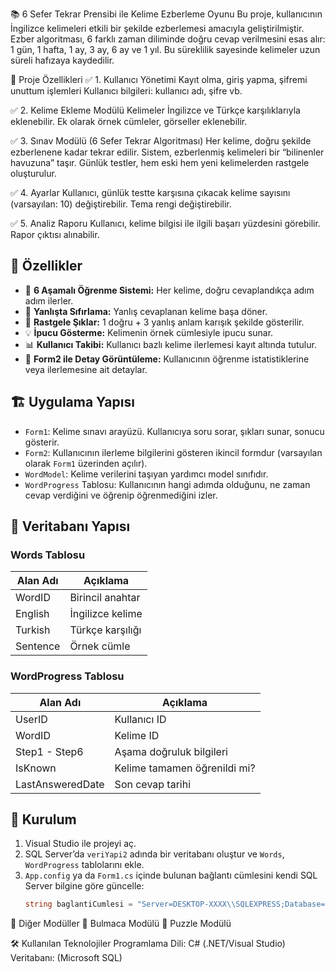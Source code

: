 📚 6 Sefer Tekrar Prensibi ile Kelime Ezberleme Oyunu
Bu proje, kullanıcının İngilizce kelimeleri etkili bir şekilde ezberlemesi amacıyla geliştirilmiştir. Ezber algoritması,
6 farklı zaman diliminde doğru cevap verilmesini esas alır: 1 gün, 1 hafta, 1 ay, 3 ay, 6 ay ve 1 yıl. Bu süreklilik sayesinde kelimeler uzun süreli hafızaya kaydedilir.


🔧 Proje Özellikleri
✅ 1. Kullanıcı Yönetimi
Kayıt olma, giriş yapma, şifremi unuttum işlemleri
Kullanıcı bilgileri: kullanıcı adı, şifre vb.


✅ 2. Kelime Ekleme Modülü
Kelimeler İngilizce ve Türkçe karşılıklarıyla eklenebilir.
Ek olarak örnek cümleler, görseller eklenebilir.


✅ 3. Sınav Modülü (6 Sefer Tekrar Algoritması)
Her kelime, doğru şekilde ezberlenene kadar tekrar edilir.
Sistem, ezberlenmiş kelimeleri bir “bilinenler havuzuna” taşır.
Günlük testler, hem eski hem yeni kelimelerden rastgele oluşturulur.

✅ 4. Ayarlar
Kullanıcı, günlük testte karşısına çıkacak kelime sayısını (varsayılan: 10) değiştirebilir.
Tema rengi değiştirebilir.


✅ 5. Analiz Raporu
Kullanıcı, kelime bilgisi ile ilgili başarı yüzdesini görebilir.
Rapor çıktısı alınabilir.



## 🚀 Özellikler

- 🧠 **6 Aşamalı Öğrenme Sistemi:** Her kelime, doğru cevaplandıkça adım adım ilerler.
- 🔄 **Yanlışta Sıfırlama:** Yanlış cevaplanan kelime başa döner.
- 🎯 **Rastgele Şıklar:** 1 doğru + 3 yanlış anlam karışık şekilde gösterilir.
- 💡 **İpucu Gösterme:** Kelimenin örnek cümlesiyle ipucu sunar.
- 📊 **Kullanıcı Takibi:** Kullanıcı bazlı kelime ilerlemesi kayıt altında tutulur.
- 📁 **Form2 ile Detay Görüntüleme:** Kullanıcının öğrenme istatistiklerine veya ilerlemesine ait detaylar.

## 🏗️ Uygulama Yapısı

- `Form1`: Kelime sınavı arayüzü. Kullanıcıya soru sorar, şıkları sunar, sonucu gösterir.
- `Form2`: Kullanıcının ilerleme bilgilerini gösteren ikincil formdur (varsayılan olarak `Form1` üzerinden açılır).
- `WordModel`: Kelime verilerini taşıyan yardımcı model sınıfıdır.
- `WordProgress` Tablosu: Kullanıcının hangi adımda olduğunu, ne zaman cevap verdiğini ve öğrenip öğrenmediğini izler.

## 🧾 Veritabanı Yapısı

### Words Tablosu

| Alan Adı   | Açıklama         |
|------------|------------------|
| WordID     | Birincil anahtar |
| English    | İngilizce kelime |
| Turkish    | Türkçe karşılığı |
| Sentence   | Örnek cümle      |

### WordProgress Tablosu

| Alan Adı        | Açıklama                          |
|-----------------|-----------------------------------|
| UserID          | Kullanıcı ID                     |
| WordID          | Kelime ID                        |
| Step1 - Step6   | Aşama doğruluk bilgileri         |
| IsKnown         | Kelime tamamen öğrenildi mi?     |
| LastAnsweredDate| Son cevap tarihi                 |

## 🔧 Kurulum

1. Visual Studio ile projeyi aç.
2. SQL Server’da `veriYapi2` adında bir veritabanı oluştur ve `Words`, `WordProgress` tablolarını ekle.
3. `App.config` ya da `Form1.cs` içinde bulunan bağlantı cümlesini kendi SQL Server bilgine göre güncelle:
   ```csharp
   string baglantiCumlesi = "Server=DESKTOP-XXXX\\SQLEXPRESS;Database=veriYapi2;Trusted_Connection=True;";


🔄 Diğer Modüller
🧩 Bulmaca Modülü
🧩 Puzzle Modülü



🛠️ Kullanılan Teknolojiler
Programlama Dili: C# (.NET/Visual Studio)
Veritabanı: (Microsoft SQL)
